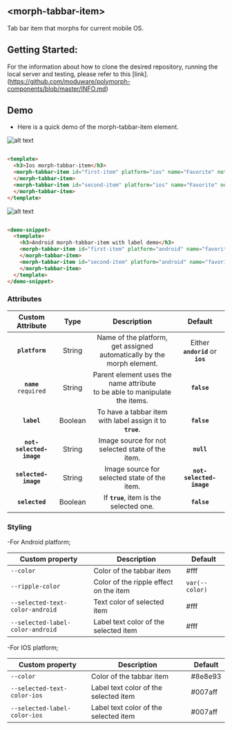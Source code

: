 ## &lt;morph-tabbar-item&gt;

Tab bar item that morphs for current mobile OS.

## Getting Started:
For the information about how to clone the desired repository, running the local server and testing, please refer to this [link].(https://github.com/moduware/polymorph-components/blob/master/INFO.md)


  ## Demo
  - Here is a quick demo of the morph-tabbar-item element.


  ![alt text](https://user-images.githubusercontent.com/15607784/32865094-84053a22-ca16-11e7-8bfc-52640140e8e8.png)


  ```html

  <template>
    <h3>Ios morph-tabbar-item</h3>
    <morph-tabbar-item id="first-item" platform="ios" name="Favorite" not-selected-image="../img/icon.svg" selected-image="../img/icon_selected.svg">
    </morph-tabbar-item>
    <morph-tabbar-item id="second-item" platform="ios" name="Favorite" not-selected-image="../img/icon.svg" selected-image="../img/icon_selected.svg" selected>
    </morph-tabbar-item>
  </template>

  ```


  ![alt text](https://user-images.githubusercontent.com/15607784/32865554-76e172aa-ca18-11e7-9197-bd9d50b72e52.png)


  ```html

  <demo-snippet>
    <template>
      <h3>Android morph-tabbar-item with label demo</h3>
      <morph-tabbar-item id="first-item" platform="android" name="favorite" not-selected-image="../img/icon.svg" selected-image="../img/icon_selected.svg" label>
      </morph-tabbar-item>
      <morph-tabbar-item id="second-item" platform="android" name="favorite" not-selected-image="../img/icon.svg" selected-image="../img/icon_selected.svg" label selected>
      </morph-tabbar-item>
    </template>
  </demo-snippet>

  ```

### Attributes

|      Custom Attribute      |   Type  |                                   Description                                  |              Default              |
|:--------------------------:|:-------:|:------------------------------------------------------------------------------:|:---------------------------------:|
|       **`platform`**       |  String | Name of the platform, get assigned<br> automatically by the morph element.     | Either **`andorid`** or **`ios`** |
| **`name`** <br> `required` |  String | Parent element uses the name attribute<br> to be able to manipulate the items. | **`false`**                       |
|         **`label`**        | Boolean | To have a tabbar item with label assign it to **`true`**.                      | **`false`**                       |
| **`not-selected-image`**   |  String | Image source for not selected state of the item.                               | **`null`**                        |
|    **`selected-image`**    |  String | Image source for selected state of the item.                                   | **`not-selected-image`**          |
|       **`selected`**       | Boolean | If  **`true`**, item is the selected one.                                      | **`false`**                       |

### Styling

-For Android platform;

Custom property                  | Description                            | Default
---------------------------------|----------------------------------------|--------------------
`--color`                        | Color of the tabbar item               | #fff
`--ripple-color`                 | Color of the ripple effect on the item | `var(--color)`
`--selected-text-color-android`  | Text color of selected item            | #fff
`--selected-label-color-android` | Label text color of the selected item  | #fff

-For IOS platform;

Custom property                  | Description                            | Default
---------------------------------|----------------------------------------|--------------------
`--color`                        | Color of the tabbar item               | #8e8e93
`--selected-text-color-ios`      | Label text color of the selected item  | #007aff
`--selected-label-color-ios`     | Label text color of the selected item  | #007aff

